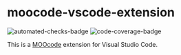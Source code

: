 # moocode-vscode-extension
![automated-checks-badge](https://github.com/Malbios/moocode-vscode-extension/actions/workflows/update-badges-on-main.yml/badge.svg)
![code-coverage-badge](https://malbios.github.io/moocode-vscode-extension/coverage-badge.svg)

This is a [MOOcode](https://en.wikipedia.org/wiki/MOO) extension for Visual Studio Code.